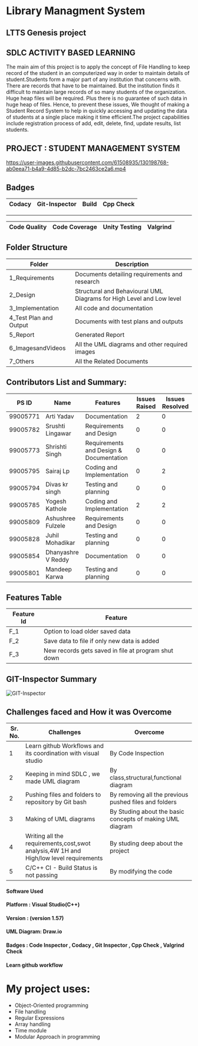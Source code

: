 # Library Managment System



## **LTTS Genesis project** 
 
## **SDLC ACTIVITY BASED LEARNING**
The main aim of this project is to apply the concept of File Handling to keep record of the student in an computerized way in order to maintain details of student.Students form a major part of any institution that concerns with. There are records that have to be maintained. But the institution finds it difficult to maintain large records of so many students of the organization. Huge heap files will be required. Plus there is no guarantee of such data in huge heap of files. Hence, to prevent these issues, We thought of making a Student Record System to help in quickly accessing and updating the data of students at a single place making it time efficient.The project capabilities include registration process of add, edit, delete, find, update results, list students.

## PROJECT : STUDENT MANAGEMENT SYSTEM
https://user-images.githubusercontent.com/61508935/130198768-ab0eea71-b4a9-4d85-b2dc-7bc2463ce2a6.mp4




## **Badges**
|Codacy | Git-Inspector | Build | Cpp Check | 
|--- |---|---|--- |

-----------------------------
|Code Quality | Code Coverage | Unity Testing |Valgrind|
|----|---|---|---|




## Folder Structure

| Folder  | Description  |
|--- |--- |
| 1_Requirements | Documents detailing requirements and research |
| 2_Design | Structural and Behavioural UML Diagrams for High Level and Low level |
| 3_Implementation | All code and documentation |
| 4_Test Plan and Output | Documents with test plans and outputs |
| 5_Report | Generated Report |
| 6_ImagesandVideos | All the UML diagrams and other required images |
|7_Others | All the Related Documents|


  
## Contributors List and Summary:

| PS ID  | Name          | Features                    | Issues Raised |  Issues Resolved   |
|---     |---            |---                          |---------------|----------------|
| 99005771 | Arti Yadav | Documentation |       2     |        0     |  
| 99005782 | Srushti Lingawar | Requirements and Design |       0     |       0      |  
| 99005773 | Shrishti Singh | Requirements and Design & Documentation |         0   |     0        |  
| 99005795 | Sairaj Lp| Coding and Implementation |       0     |    2         |  
|  99005794 | Divas kr singh | Testing and planning |     0       |    0         |  
| 99005785 | Yogesh Kathole | Coding and Implementation |       2     |    2         |  
| 99005809  | Ashushree Fulzele | Requirements and Design |     0       |           0  |  
| 99005828 | Juhil Mohadikar | Testing and planning |       0     |    0         |  
| 99005854 | Dhanyashre V Reddy | Documentation |        0    |   0          |  
| 99005801 | Mandeep Karwa | Testing and planning |       0     |        0     |  

## Features Table 

 |Feature Id	|Feature|
 |--------------|-------|
|F_1	|Option to load older saved data|
|F_2	|Save data to file if only new data is added|
|F_3	|New records gets saved in file at program shut down|

## GIT-Inspector Summary
![GIT-Inspector](https://github.com/SAIRAJL/SDLC_17_Interns_Club/blob/main/6_Videos_and_Images/Git.PNG)
## Challenges faced and How it was Overcome

| Sr. No. | Challenges | Overcome |
|--- |--- |--- |
|1 | Learn  github Workflows and its coordination with visual studio | By Code Inspection |
|2 |Keeping in mind SDLC , we made UML diagram  |  By class,structural,functional diagram |
|2 |Pushing files and folders to repository by Git bash | By removing all the previous pushed files and folders | 
|3 |Making of UML diagrams | By Studing about the basic concepts of making UML diagram |
|4 |Writing all the requirements,cost,swot analysis,4W 1H and High/low level requirements | By studing deep about the project |
|5 | C/C++ CI - Build Status is not passing |  By modifying the code |


 ####  **Software Used**
 ####    Platform : Visual Studio(**C++**) 
 ####    Version : (version 1.57)
 ####    UML Diagram: Draw.io
 ####    Badges : Code Inspector , Codacy , Git Inspector , Cpp Check , Valgrind Check
 ####    Learn github workflow
 
 # My project uses:

*  Object-Oriented programming
*  File handling
*  Regular Expressions
*  Array handling
*  Time module
*  Modular Approach in programming
